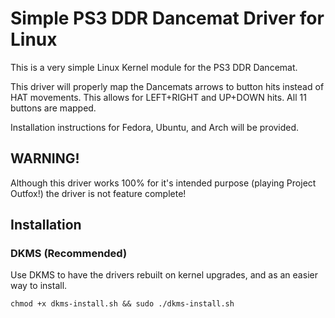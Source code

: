 # Simple PS3 DDR Dancemat Driver for Linux

This is a very simple Linux Kernel module for the PS3 DDR Dancemat.

This driver will properly map the Dancemats arrows to button hits instead of HAT movements.
This allows for LEFT+RIGHT and UP+DOWN hits.
All 11 buttons are mapped.

Installation instructions for Fedora, Ubuntu, and Arch will be provided.

## WARNING!
Although this driver works 100% for it's intended purpose (playing Project Outfox!) the driver
is not feature complete!

## Installation
### DKMS (Recommended)
Use DKMS to have the drivers rebuilt on kernel upgrades, and as an easier way to install.

`chmod +x dkms-install.sh && sudo ./dkms-install.sh`
